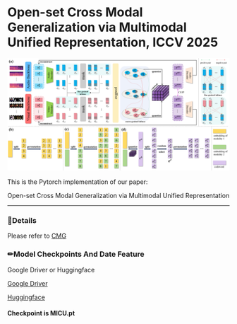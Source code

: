 # Open-set Cross Modal Generalization via Multimodal Unified Representation, ICCV 2025



![model](figs/MICU.png)

This is the Pytorch implementation of our paper:

Open-set Cross Modal Generalization via Multimodal Unified Representation

------

### 📝Details
Please refer to [CMG](https://github.com/haihuangcode/CMG/blob/master/README.md)

### ✏Model Checkpoints And Date Feature
Google Driver or Huggingface 

[Google Driver](https://drive.google.com/drive/folders/1DOEen_1xNwWrgpd6-lTuepuF91tUGiBV)

[Huggingface](https://huggingface.co/datasets/haihuangcode/CMG/tree/main/CMG)

#### Checkpoint is MICU.pt
